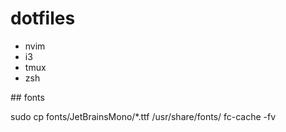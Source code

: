 # dotfiles

* nvim 
* i3
* tmux
* zsh


## fonts

sudo cp fonts/JetBrainsMono/*.ttf /usr/share/fonts/
fc-cache -fv

